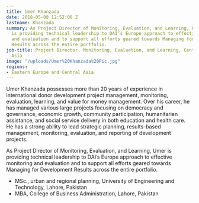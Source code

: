 ```yaml
---
title: Umer Khanzada
date: 2018-05-08 12:52:00 Z
lastname: Khanzada
summary: As Project Director of Monitoring, Evaluation, and Learning, Umer Khanzada
  is providing technical leadership to DAI’s Europe approach to effective monitoring
  and evaluation and to support all efforts geared towards Managing for Development
  Results across the entire portfolio.
job-title: Project Director, Monitoring, Evaluation, and Learning, Central and South
  Asia
image: "/uploads/Umer%20Khanzada%20Pic.jpg"
regions:
- Eastern Europe and Central Asia
---
```


Umer Khanzada possesses more than 20 years of experience in international donor development project management, monitoring, evaluation, learning, and value for money management. Over his career, he has managed various large projects focusing on democracy and governance, economic growth, community participation, humanitarian assistance, and social service delivery in both education and health care. He has a strong ability to lead strategic planning, results-based management, monitoring, evaluation, and reporting of development projects. 

As Project Director of Monitoring, Evaluation, and Learning, Umer is providing technical leadership to DAI’s Europe approach to effective monitoring and evaluation and to support all efforts geared towards Managing for Development Results across the entire portfolio.

* MSc., urban and regional planning, University of Engineering and Technology, Lahore, Pakistan
* MBA, College of Business Administration, Lahore, Pakistan